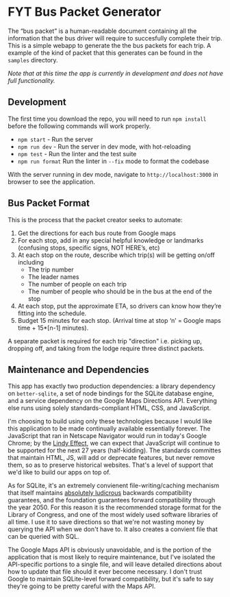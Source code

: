 # FYT Bus Packet Generator
The “bus packet” is a human-readable document containing all the information that the bus driver will require to succesfully complete their trip.
This is a simple webapp to generate the the bus packets for each trip.
A example of the kind of packet that this generates can be found in the `samples` directory.

*Note that at this time the app is currently in development and does not have full functionality.*

## Development
The first time you download the repo, you will need to run `npm install` before the following commands will work properly.

* `npm start` - Run the server
* `npm run dev` - Run the server in dev mode, with hot-reloading
* `npm test` - Run the linter and the test suite
* `npm run format` Run the linter in `--fix` mode to format the codebase

With the server running in dev mode, navigate to `http://localhost:3000` in browser to see the application.

## Bus Packet Format
This is the process that the packet creator seeks to automate:
1. Get the directions for each bus route from Google maps
1. For each stop, add in any special helpful knowledge or landmarks (confusing stops, specific signs, NOT HERE’s, etc)
1. At each stop on the route, describe which trip(s) will be getting on/off including
    * The trip number
    * The leader names
    * The number of people on each trip
    * The number of people who should be in the bus at the end of the stop
1. At each stop, put the approximate ETA, so drivers can know how they’re fitting into the schedule.
1. Budget 15 minutes for each stop. (Arrival time at stop ‘n’ = Google maps time + 15\*[n-1] minutes).

A separate packet is required for each trip "direction" i.e. picking up, dropping off, and taking from the lodge require three distinct packets.

## Maintenance and Dependencies
This app has exactly two production dependencies: a library dependency on `better-sqlite`, a set of node bindings for the SQLite database engine, and a service dependency on the Google Maps Directions API.
Everything else runs using solely standards-compliant HTML, CSS, and JavaScript.

I'm choosing to build using only these technologies because I would like this application to be made continually available essentially forever.
The JavaScript that ran in Netscape Navigator would run in today's Google Chrome; by the [Lindy Effect](https://en.wikipedia.org/wiki/Lindy_effect), we can expect that JavaScript will continue to be supported for the next 27 years (half-kidding).
The standards committes that maintain HTML, JS, will add or deprecate features, but never remove them, so as to preserve historical websites.
That's a level of support that we'd like to build our apps on top of.

As for SQLite, it's an extremely convienent file-writing/caching mechanism that itself maintains [absolutely ludicrous](https://sqlite.org/lts.html) backwards compatibility guarantees, and the foundation guarantees forward compatibility through the year 2050.
For this reason it is the recommended storage format for the Library of Congress, and one of the most widely used software libraries of all time.
I use it to save directions so that we're not wasting money by querying the API when we don't have to.
It also creates a convient file that can be queried with SQL.

The Google Maps API is obviously unavoidable, and is the portion of the application that is most likely to require maintenance, but I've isolated the API-specific portions to a single file, and will leave detailed directions about how to update that file should it ever become necessary.
I don't trust Google to maintain SQLite-level forward compatibility, but it's safe to say they're going to be pretty careful with the Maps API.
